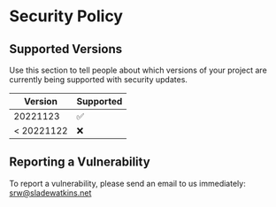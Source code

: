 # Security Policy

## Supported Versions

Use this section to tell people about which versions of your project are
currently being supported with security updates.

| Version | Supported          |
| ------- | ------------------ |
| 20221123   | :white_check_mark: |
| < 20221122  | :x:                |

## Reporting a Vulnerability
To report a vulnerability, please send an email to us immediately: [srw@sladewatkins.net](mailto:srw@sladewatkins.net)
